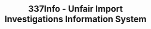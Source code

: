 ---
bigquery: https://console.cloud.google.com/bigquery?p=patents-public-data&d=usitc_investigations&page=dataset&project=sheets-management-319211
citation: US International Trade Commission 337Info Unfair Import Investigations Information
  System
contributors: US International Trade Comission
cost: None
description: US International Trade Commission 337Info Unfair Import Investigations
  Information System contains data on investigations done under Section 337. Section
  337 declares the infringement of certain statutory intellectual property rights
  and other forms of unfair competition in import trade to be unlawful practices.
  Most Section 337 investigations involve allegations of patent or registered trademark
  infringement.
documentation: FAQ and tutorial available on the site
last_edit: 04/12/2022, 17:03:51
location: https://pubapps2.usitc.gov/337external/
maintained_by: US International Trade Comission
schema_fields:
- finalDetViolation
- cafcAppeals
- finalIdOnViolationDue
- teoIdIssueDate
- issueDateOtherNonFinal
- targetDate
- investigationType
- copyrightNumbers
- endDateMarkmanHearing
- title
- finalDetNoViolation
- dateOfPublicationFrNotice
- currentStatus
- investigationTermDate
- ouiiAttorney
- teoIdDueDate
- investigationNo
- gcAttorney
- publication_number
- invUnfairAct
- aljAssigned
- patentNumbers
- dateCreated
- finalIdOnViolationIssue
- scheduledEndDateEvidHear
- patentNumber
- teoReliefGranted
- actualStartDateEvidHear
- actualEndDateEvidHear
- markmanHearing
- ouiiParticipation
- internalRemand
- startDateMarkmanHearing
- docketNo
- currentActiveALJ
- complainant
- teoProceedingInvolved
- trademarkNumbers
- lastUpdated
- dateComplaintFiled
- htsNumbers
- id
- scheduledStartDateEvidHear
- respondent
shortname: unfair_import_investigations
tags:
- import
- legal
- trade
timeframe: 2008-2021 (prior to 2008 downloadable as a JSON file)
title: 337Info - Unfair Import Investigations Information System
uuid: 2721f5ec-e599-4890-9265-9706719fc71e
---